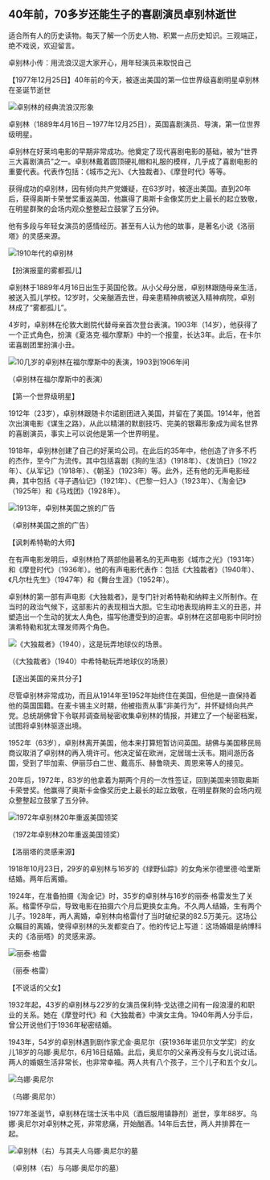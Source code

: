 ## 40年前，70多岁还能生子的喜剧演员卓别林逝世

适合所有人的历史读物。每天了解一个历史人物、积累一点历史知识。三观端正，绝不戏说，欢迎留言。  

卓别林小传：用流浪汉逗大家开心，用年轻演员来取悦自己

【1977年12月25日】40年前的今天，被逐出美国的第一位世界级喜剧明星卓别林在圣诞节逝世

![卓别林的经典流浪汉形象](卓别林的经典流浪汉形象.jpg)



卓别林（1889年4月16日－1977年12月25日），英国喜剧演员、导演，第一位世界级明星。

卓别林在好莱坞电影的早期非常成功。他奠定了现代喜剧电影的基础，被为“世界三大喜剧演员”之一。卓别林戴着圆顶硬礼帽和礼服的模样，几乎成了喜剧电影的重要代表。代表作包括：《城市之光》、《大独裁者》、《摩登时代》等等。

获得成功的卓别林，因有倾向共产党嫌疑，在63岁时，被逐出美国。直到20年后，获得奥斯卡荣誉奖重返美国，他赢得了奥斯卡金像奖历史上最长的起立致敬，在明星群聚的会场内观众整整起立鼓掌了五分钟。

他有多段与年轻女演员的感情经历。甚至有人认为他的故事，是著名小说《洛丽塔》的灵感来源。

![1910年代的卓别林](1910年代的卓别林.jpg)

【扮演报童的雾都孤儿】

卓别林于1889年4月16日出生于英国伦敦。从小父母分居，卓别林跟随母亲生活，被送入孤儿学校。12岁时，父亲酗酒去世，母亲患精神病被送入精神病院，卓别林成了“雾都孤儿”。

4岁时，卓别林在伦敦大剧院代替母亲首次登台表演。1903年（14岁），他获得了一个正式角色，扮演《夏洛克·福尔摩斯》中的一个报童，长达3年。此后，在卡尔诺喜剧团里扮演小丑。

![10几岁的卓别林在福尔摩斯中的表演，1903到1906年间](10几岁的卓别林在福尔摩斯中的表演，1903到1906年间.jpg)

（卓别林在福尔摩斯中的表演）

【第一个世界级明星】

1912年（23岁），卓别林跟随卡尔诺剧团进入美国，并留在了美国。1914年，他首次出演电影《谋生之路》，从此以精湛的默剧技巧、完美的银幕形象成为闻名世界的喜剧演员，事实上可以说他是第一个世界明星。

1918年，卓别林创建了自己的好莱坞公司。在此后的35年中，他创造了许多不朽的杰作，至今广为流传。其中包括喜剧《狗的生活》（1918年）、《发饷日》（1922年）、《从军记》（1918年）、《朝圣》（1923年）等。此外，还有他的无声电影经典，其中包括《寻子遇仙记》（1921年）、《巴黎一妇人》（1923年）、《淘金记》（1925年）和《马戏团》（1928年）。

![1913年，卓别林美国之旅的广告](1913年，卓别林美国之旅的广告.jpg)

（卓别林美国之旅的广告）



【讽刺希特勒的大师】

在有声电影发明后，卓别林拍了两部他最著名的无声电影《城市之光》（1931年）和《摩登时代》（1936年）。他的有声电影代表作：包括《大独裁者》（1940年）、《凡尔杜先生》（1947年）和《舞台生涯》（1952年）。

卓别林的第一部有声电影《大独裁者》，是专门针对希特勒和纳粹主义所制作。在当时的政治气候下，这部影片的表现相当大胆。它生动地表现纳粹主义的丑恶，并塑造出一个生动的犹太人角色，描写他遭受到的迫害。卓别林在这部电影中同时扮演希特勒和犹太理发师两个角色。

![《大独裁者》（1940），这是玩弄地球仪的场景。](《大独裁者》（1940），这是玩弄地球仪的场景。.jpg)

（《大独裁者》（1940）中希特勒玩弄地球仪的场景）

【逐出美国的亲共分子】

尽管卓别林非常成功，而且从1914年至1952年始终住在美国，但他是一直保持着他的英国国籍。在麦卡锡主义时期，他被指责从事“非美行为”，并怀疑倾向共产党。总统胡佛曾下令联邦调查局秘密收集卓别林的情报，并建立了一个秘密档案，试图将卓别林驱逐出境。

1952年（63岁），卓别林离开美国，他本来打算短暂访问英国。胡佛与美国移民局商议取消了卓别林的再入境许可。他决定留在欧洲，定居瑞士沃韦。期间游历各国，受到了毕加索、伊丽莎白二世、戴高乐、赫鲁晓夫、周恩来等人的接见。

20年后，1972年，83岁的他拿着为期两个月的一次性签证，回到美国来领取奥斯卡荣誉奖。他赢得了奥斯卡金像奖历史上最长的起立致敬，在明星群聚的会场内观众整整起立鼓掌了五分钟。

![1972年卓别林20年重返美国领奖](1972年卓别林20年重返美国领奖.JPG)

（1972年卓别林20年重返美国领奖）

【洛丽塔的灵感来源】

1918年10月23日，29岁的卓别林与16岁的《绿野仙踪》的女角米尔德里德·哈里斯结婚。两年后离婚。

1924年，在准备拍摄《淘金记》时，35岁的卓别林与16岁的丽泰·格雷发生了关系。格雷怀孕后，导致电影在拍摄六个月后更换女主角。不久两人结婚，生有两个儿子。1928年，两人离婚，卓别林向格雷付了当时破纪录的82.5万美元。这场公众瞩目的离婚，使得卓别林的头发都变白了。他的传记上写道：这场婚姻是纳博科夫的《洛丽塔》的灵感来源。

![丽泰·格雷](丽泰·格雷.jpg)

（丽泰·格雷）

【不说话的父女】

1932年起，43岁的卓别林与22岁的女演员保利特·戈达德之间有一段浪漫的和职业的关系。她在《摩登时代》和《大独裁者》中演女主角。1940年两人分手后，曾公开说他们于1936年秘密结婚。

1943年，54岁的卓别林遇到剧作家尤金·奥尼尔（获1936年诺贝尔文学奖）的女儿18岁的乌娜·奥尼尔，6月16日结婚。此后，奥尼尔的父亲再没有与女儿说过话。两人的婚姻生活非常长，也非常幸福。两人共有八个孩子，三个儿子和五个女儿。

![乌娜·奥尼尔](乌娜·奥尼尔.jpg)

（乌娜·奥尼尔）

1977年圣诞节，卓别林在瑞士沃韦中风（酒后服用镇静剂）逝世，享年88岁。乌娜·奥尼尔对卓别林之死，非常悲痛，开始酗酒。14年后去世，两人并排葬在一起。

![卓别林（右）与其夫人乌娜·奥尼尔的墓](卓别林（右）与其夫人乌娜·奥尼尔的墓.JPG)

（卓别林（右）与乌娜·奥尼尔的墓）

### 

